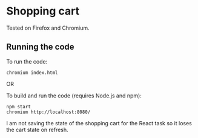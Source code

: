 # Shopping cart

Tested on Firefox and Chromium.

## Running the code

To run the code:

    chromium index.html

OR

To build and run the code (requires Node.js and npm):

    npm start
    chromium http://localhost:8080/

I am not saving the state of the shopping cart for the React task so it loses
the cart state on refresh.
